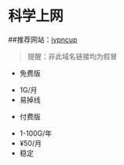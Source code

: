 # 科学上网

##推荐网站：[ivpncup](https://www.ivpncup.me/)

>提醒：非此域名链接均为假冒


+ 免费版
 - 1G/月
 - 易掉线
 

+ 付费版
 - 1-100G/年
 - ¥50/月
 - 稳定
 

